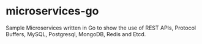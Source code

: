 # microservices-go
Sample Microservices written in Go to show the use of REST APIs, Protocol Buffers, MySQL, Postgresql, MongoDB, Redis and Etcd.
